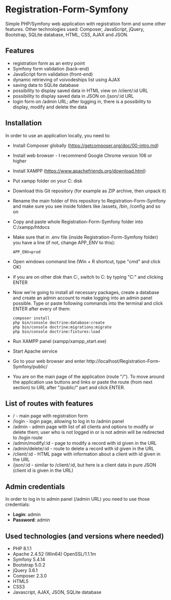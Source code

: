 # Registration-Form-Symfony

Simple PHP/Symfony web application with registration form and some other features. Other technologies used: Composer, JavaScript, jQuery, Bootstrap, SQLite database, HTML, CSS, AJAX and JSON.

## Features

- registration form as an entry point
- Symfony form validation (back-end)
- JavaScript form validation (front-end)
- dynamic retrieving of voivodeships list using AJAX
- saving data to SQLite database
- possibility to display saved data in HTML view on /client/:id URL
- possibility to display saved data in JSON on /json/:id URL
- login form on /admin URL; after logging in, there is a possibility to display, modify and delete the data

## Installation

In order to use an application locally, you need to:
- Install Composer globally (https://getcomposer.org/doc/00-intro.md)
- Install web browser - I recommend Google Chrome version 106 or higher
- Install XAMPP (https://www.apachefriends.org/download.html)
- Put xampp folder on your C: disk
- Download this Git repository (for example as ZIP archive, then unpack it)
- Rename the main folder of this repository to Registration-Form-Symfony and make sure you see inside folders like /assets, /bin, /config and so on
- Copy and paste whole Registration-Form-Symfony folder into C:/xampp/htdocs
- Make sure that in .env file (inside Registration-Form-Symfony folder) you have a line (if not, change APP_ENV to this):

    <code>APP_ENV=prod</code>

- Open windows command line (Win + R shortcut, type "cmd" and click OK)
- if you are on other disk than C:, switch to C: by typing "C:" and clicking ENTER
- Now we're going to install all necessary packages, create a database and create an admin account to make logging into an admin panel possible. Type or paste following commands into the terminal and click ENTER after every of them:
    ```
    composer install
    php bin/console doctrine:database:create
    php bin/console doctrine:migrations:migrate
    php bin/console doctrine:fixtures:load
    ```
- Run XAMPP panel (xampp/xampp_start.exe)
- Start Apache service
- Go to your web browser and enter http://localhost/Registration-Form-Symfony/public/
- You are on the main page of the application (route "/"). To move around the application use buttons and links or paste the route (from next section) to URL after "/public/" part and click ENTER.

## List of routes with features
- / - main page with registration form
- /login - login page, allowing to log in to /admin panel
- /admin - admin page with list of all clients and options to modify or delete them; user who is not logged in or is not admin will be redirected to /login route
- /admin/modify/:id - page to modify a record with id given in the URL
- /admin/delete/:id - route to delete a record with id given in the URL
- /client/:id - HTML page with information about a client with id given in the URL
- /json/:id - similar to /client/:id, but here is a client data in pure JSON (client id is given in the URL)

## Admin credentials

In order to log in to admin panel (/admin URL) you need to use those credentials:<br>
- **Login**: admin<br>
- **Password**: admin

## Used technologies (and versions where needed)

- PHP 8.1.1
- Apache 2.4.52 (Win64) OpenSSL/1.1.1m
- Symfony 5.4.14
- Bootstrap 5.0.2
- jQuery 3.6.1
- Composer 2.3.0
- HTML5
- CSS3
- Javascript, AJAX, JSON, SQLite database
